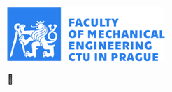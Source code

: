 <body>    
    <div>
        <img src="Images\CTU_logo_banner.png" width="360" align="center"/>
    </div>
</body>


## 📘
